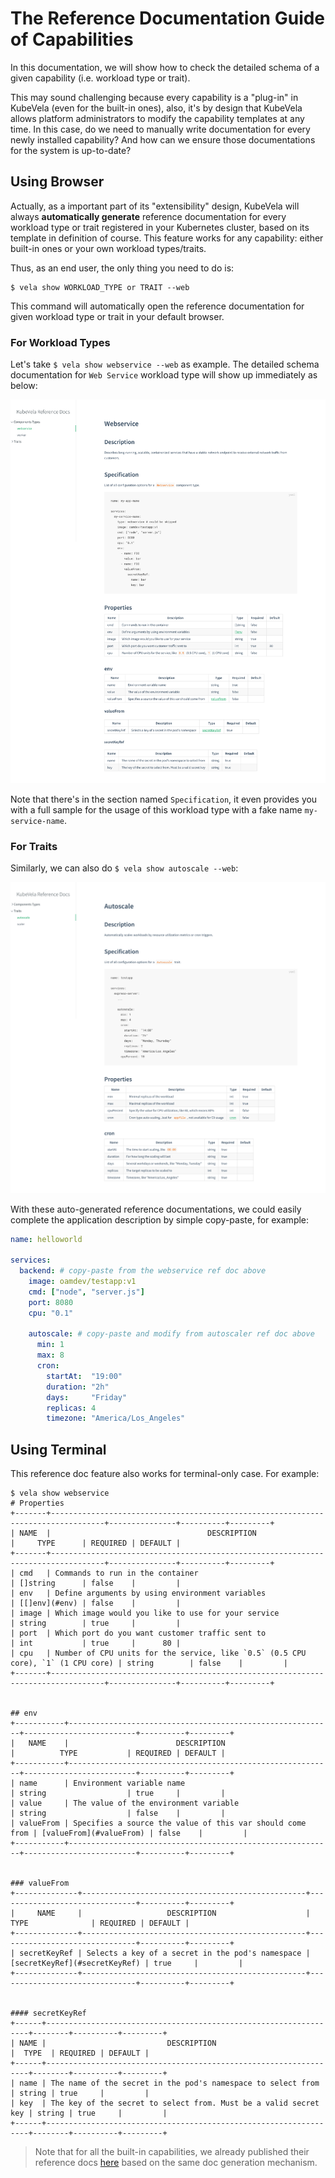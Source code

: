 # The Reference Documentation Guide of Capabilities

In this documentation, we will show how to check the detailed schema of a given capability (i.e. workload type or trait). 

This may sound challenging because every capability is a "plug-in" in KubeVela (even for the built-in ones), also, it's by design that KubeVela allows platform administrators to modify the capability templates at any time. In this case, do we need to manually write documentation for every newly installed capability? And how can we ensure those documentations for the system is up-to-date?

## Using Browser

Actually, as a important part of its "extensibility" design, KubeVela will always **automatically generate** reference documentation for every workload type or trait registered in your Kubernetes cluster, based on its template in definition of course. This feature works for any capability: either built-in ones or your own workload types/traits.

Thus, as an end user, the only thing you need to do is:

```console
$ vela show WORKLOAD_TYPE or TRAIT --web
```

This command will automatically open the reference documentation for given workload type or trait in your default browser.

### For Workload Types

Let's take `$ vela show webservice --web` as example. The detailed schema documentation for `Web Service` workload type will show up immediately as below:

![](../../resources/vela_show_webservice.jpg)

Note that there's in the section named `Specification`, it even provides you with a full sample for the usage of this workload type with a fake name `my-service-name`.

### For Traits

Similarly, we can also do `$ vela show autoscale --web`:

![](../../resources/vela_show_autoscale.jpg)

With these auto-generated reference documentations, we could easily complete the application description by simple copy-paste, for example:

```yaml
name: helloworld

services:
  backend: # copy-paste from the webservice ref doc above
    image: oamdev/testapp:v1
    cmd: ["node", "server.js"]
    port: 8080
    cpu: "0.1"

    autoscale: # copy-paste and modify from autoscaler ref doc above
      min: 1
      max: 8
      cron:
        startAt:  "19:00"
        duration: "2h"
        days:     "Friday"
        replicas: 4
        timezone: "America/Los_Angeles"
```

## Using Terminal

This reference doc feature also works for terminal-only case. For example:

```shell
$ vela show webservice
# Properties
+-------+----------------------------------------------------------------------------------+---------------+----------+---------+
| NAME  |                                   DESCRIPTION                                    |     TYPE      | REQUIRED | DEFAULT |
+-------+----------------------------------------------------------------------------------+---------------+----------+---------+
| cmd   | Commands to run in the container                                                 | []string      | false    |         |
| env   | Define arguments by using environment variables                                  | [[]env](#env) | false    |         |
| image | Which image would you like to use for your service                               | string        | true     |         |
| port  | Which port do you want customer traffic sent to                                  | int           | true     |      80 |
| cpu   | Number of CPU units for the service, like `0.5` (0.5 CPU core), `1` (1 CPU core) | string        | false    |         |
+-------+----------------------------------------------------------------------------------+---------------+----------+---------+


## env
+-----------+-----------------------------------------------------------+-------------------------+----------+---------+
|   NAME    |                        DESCRIPTION                        |          TYPE           | REQUIRED | DEFAULT |
+-----------+-----------------------------------------------------------+-------------------------+----------+---------+
| name      | Environment variable name                                 | string                  | true     |         |
| value     | The value of the environment variable                     | string                  | false    |         |
| valueFrom | Specifies a source the value of this var should come from | [valueFrom](#valueFrom) | false    |         |
+-----------+-----------------------------------------------------------+-------------------------+----------+---------+


### valueFrom
+--------------+--------------------------------------------------+-------------------------------+----------+---------+
|     NAME     |                   DESCRIPTION                    |             TYPE              | REQUIRED | DEFAULT |
+--------------+--------------------------------------------------+-------------------------------+----------+---------+
| secretKeyRef | Selects a key of a secret in the pod's namespace | [secretKeyRef](#secretKeyRef) | true     |         |
+--------------+--------------------------------------------------+-------------------------------+----------+---------+


#### secretKeyRef
+------+------------------------------------------------------------------+--------+----------+---------+
| NAME |                           DESCRIPTION                            |  TYPE  | REQUIRED | DEFAULT |
+------+------------------------------------------------------------------+--------+----------+---------+
| name | The name of the secret in the pod's namespace to select from     | string | true     |         |
| key  | The key of the secret to select from. Must be a valid secret key | string | true     |         |
+------+------------------------------------------------------------------+--------+----------+---------+
```

> Note that for all the built-in capabilities, we already published their reference docs [here](https://kubevela.io/#/en/developers/references/) based on the same doc generation mechanism.
